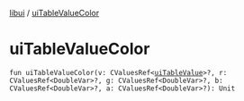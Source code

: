 [libui](README.md) / [uiTableValueColor](ui-table-value-color.md)

# uiTableValueColor

`fun uiTableValueColor(v: CValuesRef<`[`uiTableValue`](ui-table-value.md)`>?, r: CValuesRef<DoubleVar>?, g: CValuesRef<DoubleVar>?, b: CValuesRef<DoubleVar>?, a: CValuesRef<DoubleVar>?): Unit`
